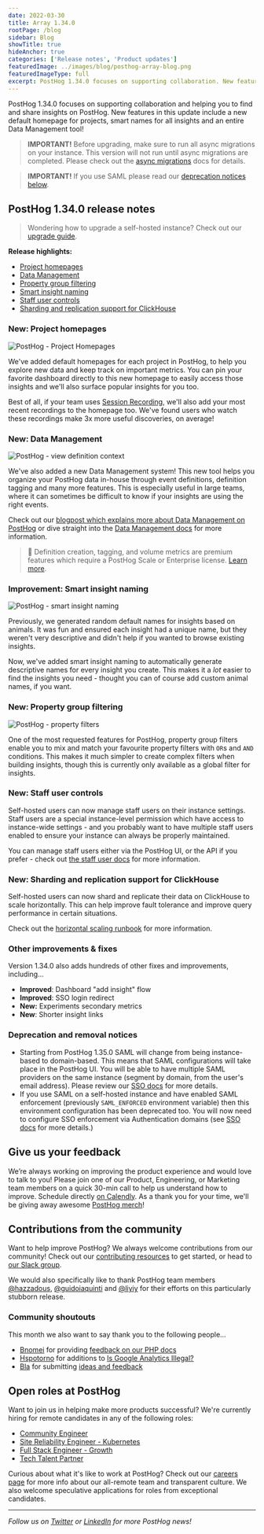 ```yaml
---
date: 2022-03-30
title: Array 1.34.0
rootPage: /blog
sidebar: Blog
showTitle: true
hideAnchor: true
categories: ['Release notes', 'Product updates']
featuredImage: ../images/blog/posthog-array-blog.png
featuredImageType: full
excerpt: PostHog 1.34.0 focuses on supporting collaboration. New features include a new default homepage for projects, smart names for all insights, an entire Data Management tool as well as support for horizontal scalability!
---
```


PostHog 1.34.0 focuses on supporting collaboration and helping you to find and share insights on PostHog. New features in this update include a new default homepage for projects, smart names for all insights and an entire Data Management tool!

<blockquote class='warning-note'>
<b>IMPORTANT!</b> Before upgrading, make sure to run all async migrations on your instance. This version will not run until async migrations are completed. Please check out the <a href="/docs/runbook/async-migrations" target="_blank">async migrations</a> docs for details.
</blockquote>

<blockquote class='warning-note'>
<b>IMPORTANT!</b> If you use SAML please read our <a href="deprecation-and-removal-notices">deprecation notices below</a>.
</blockquote>

## PostHog 1.34.0 release notes

> Wondering how to upgrade a self-hosted instance? Check out our [upgrade guide](/docs/runbook/upgrading-posthog).

**Release highlights:**

-   [Project homepages](#new-homepage)
-   [Data Management](#new-data-management)
-   [Property group filtering](#new-property-group-filtering)
-   [Smart insight naming](#improvement-smart-insight-naming)
-   [Staff user controls](#new-staff-users)
-   [Sharding and replication support for ClickHouse](#new-sharding-and-replication-support-for-clickhouse)

### New: Project homepages

![PostHog - Project Homepages](../images/blog/array/1_34_0-homepage.png)

We've added default homepages for each project in PostHog, to help you explore new data and keep track on important metrics. You can pin your favorite dashboard directly to this new homepage to easily access those insights and we'll also surface popular insights for you too.

Best of all, if your team uses [Session Recording](/product/session-recording), we'll also add your most recent recordings to the homepage too. We've found users who watch these recordings make 3x more useful discoveries, on average!

### New: Data Management

![PostHog - view definition context](../images/blog/data-management-feature/data_management_tab.png)

We've also added a new Data Management system! This new tool helps you organize your PostHog data in-house through event definitions, definition tagging and many more features. This is especially useful in large teams, where it can sometimes be difficult to know if your insights are using the right events.

Check out our [blogpost which explains more about Data Management on PostHog](/blog/data-management-feature) or dive straight into the [Data Management docs](https://posthog.com/docs/user-guides/data-management) for more information.

> 🎁 Definition creation, tagging, and volume metrics are premium features which require a PostHog Scale or Enterprise license. [Learn more](/pricing).

### Improvement: Smart insight naming

![PostHog - smart insight naming](../images/blog/array/1_34_0-smart-naming.png)

Previously, we generated random default names for insights based on animals. It was fun and ensured each insight had a unique name, but they weren't very descriptive and didn't help if you wanted to browse existing insights.

Now, we've added smart insight naming to automatically generate descriptive names for every insight you create. This makes it a _lot_ easier to find the insights you need - thought you can of course add custom animal names, if you want.

### New: Property group filtering

![PostHog - property filters](../images/blog/array/1_34_0-property-filter.png)

One of the most requested features for PostHog, property group filters enable you to mix and match your favourite property filters with `OR`s and `AND` conditions. This makes it much simpler to create complex filters when building insights, though this is currently only available as a global filter for insights.

### New: Staff user controls

Self-hosted users can now manage staff users on their instance settings. Staff users are a special instance-level permission which have access to instance-wide settings - and you probably want to have multiple staff users enabled to ensure your instance can always be properly maintained.

You can manage staff users either via the PostHog UI, or the API if you prefer - check out [the staff user docs](/docs/self-host/configure/instance-settings#staff-users) for more information.

### New: Sharding and replication support for ClickHouse

Self-hosted users can now shard and replicate their data on ClickHouse to scale horizontally. This can help improve fault tolerance and improve query performance in certain situations.

Check out the [horizontal scaling runbook](/docs/runbook/services/clickhouse/sharding-and-replication) for more information.

### Other improvements & fixes

Version 1.34.0 also adds hundreds of other fixes and improvements, including...

-   **Improved**: Dashboard "add insight" flow
-   **Improved**: SSO login redirect
-   **New:** Experiments secondary metrics
-   **New**: Shorter insight links

### Deprecation and removal notices

-   Starting from PostHog 1.35.0 SAML will change from being instance-based to domain-based. This means that SAML configurations will take place in the PostHog UI. You will be able to have multiple SAML providers on the same instance (segment by domain, from the user's email address). Please review our [SSO docs](/sso) for more details.
-   If you use SAML on a self-hosted instance and have enabled SAML enforcement (previously `SAML_ENFORCED` environment variable) then this environment configuration has been deprecated too. You will now need to configure SSO enforcement via Authentication domains (see [SSO docs](/sso) for more details.)

## Give us your feedback

We’re always working on improving the product experience and would love to talk to you! Please join one of our Product, Engineering, or Marketing team members on a quick 30-min call to help us understand how to improve. Schedule directly [on Calendly](https://calendly.com/posthog-feedback). As a thank you for your time, we'll be giving away awesome [PostHog merch](https://merch.posthog.com)!

## Contributions from the community

Want to help improve PostHog? We always welcome contributions from our community! Check out our [contributing resources](/docs/contribute) to get started, or head to [our Slack group](/slack).

We would also specifically like to thank PostHog team members [@hazzadous](https://github.com/hazzadous), [@guidoiaquinti](https://github.com/guidoiaquinti) and [@liyiy](https://github.com/liyiy) for their efforts on this particularly stubborn release.

### Community shoutouts

This month we also want to say thank you to the following people...

-   [Bnomei](https://github.com/bnomei) for providing [feedback on our PHP docs](https://github.com/PostHog/posthog.com/issues/3190)
-   [Hspotorno](https://github.com/hspotorno) for additions to [Is Google Analytics Illegal?](https://isgoogleanalyticsillegal.com/)
-   [Bla](https://github.com/Bla) for submitting [ideas and feedback](https://github.com/PostHog/posthog/issues/1)

## Open roles at PostHog

Want to join us in helping make more products successful? We're currently hiring for remote candidates in any of the following roles:

-   [Community Engineer](https://apply.workable.com/posthog/j/449572FD18/)
-   [Site Reliability Engineer - Kubernetes](https://apply.workable.com/posthog/j/7A6F1142D0/)
-   [Full Stack Engineer - Growth](https://apply.workable.com/posthog/j/2682B00B76/)
-   [Tech Talent Partner](https://apply.workable.com/posthog/j/AB22DA7D5F/)

Curious about what it's like to work at PostHog? Check out our [careers page](https://posthog.com/careers) for more info about our all-remote team and transparent culture. We also welcome speculative applications for roles from exceptional candidates.

<hr/>

_Follow us on [Twitter](https://twitter.com/PostHog) or [LinkedIn](https://linkedin.com/company/posthog) for more PostHog news!_

<ArrayCTA />

